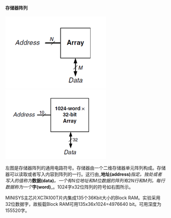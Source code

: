 #### 存储器阵列

![](/assets/p1.5.png)![](/assets/p1.6.png)

左图是存储器阵列的通用电路符号。存储器由一个二维存储器单元阵列构成。存储器可以读取或者写入内容到阵列的一行。这行由_**地址\(address\)**_指定。独处或者写入的值称为_**数据\(data\)**_。一个有N位地址和M位数据的阵列有2N行和M列。每行数据称为一个_**字\(word\)**_。1024字x32位阵列的符号如右图所示。

MINISYS主芯片XC7A100T片内集成135个36Kbit大小的Block RAM。实验采用32位数据字，故板载Block RAM可用135x36x1024=4976640 bit。可用深度为155520字。



